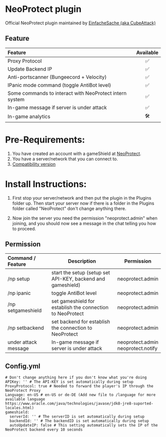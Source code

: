 # NeoProtect plugin
Official NeoProtect plugin maintained by [EinfacheSache (aka CubeAttack)](https://github.com/EinfacheSache)


## Feature

| Feature                                                 |      Available      |
|:--------------------------------------------------------|:-------------------:|
| Proxy Protocol                                          | :white_check_mark:  |
| Update Backend IP                                       | :white_check_mark:  |
| Anti-portscanner (Bungeecord + Velocity)                | :white_check_mark:  |
| IPanic mode command (toggle AntiBot level)              | :white_check_mark:  |
| Some commands to interact with NeoProtect intern system | :white_check_mark:  |
| In-game message if server is under attack               | :white_check_mark:  |
| In-game analytics                                       | :hammer_and_wrench: |


Pre-Requirements:
=================
1) You have created an account with a gameShield at [NeoProtect](https://neoprotect.net).
2) You have a server/network that you can connect to.
3) [Compatibility version](https://github.com/NeoProtect/NeoPlugin/blob/master/SECURITY.md)
 
  
Install Instructions:
=====================
1) First stop your server/network and then put the plugin in the Plugins folder up.
   Then start your server now if there is a folder in the Plugins folder called "NeoProtect" 
   don't change anything there.

2) Now join the server you need the permission "neoprotect.admin" when joining, 
   and you should now see a message in the chat telling you how to proceed.

## Permission

| Command / Feature    | Description                                                 | Permission                             |
|:---------------------|-------------------------------------------------------------|----------------------------------------|
| /np setup            | start the setup (setup set API-KEY, backend and gameshield) | neoprotect.admin                       |
| /np ipanic           | toggle AntiBot level                                        | neoprotect.admin                       |
| /np setgameshield    | set gameshield for establish the connection to NeoProtect   | neoprotect.admin                       |
| /np setbackend       | set backend for establish the connection to NeoProtect      | neoprotect.admin                       |
| under attack message | In-game message if server is under attack                   | neoprotect.admin<br/>neoprotect.notify |

## Config.yml 
```
# Don't change anything here if you don't know what you're doing
APIKey: '' # The API-KEY is set automatically during setup
ProxyProtocol: true # Needed to forward the player's IP through the NeoProtect Proxy
Language: en-US # en-US or de-DE (Add new file to /language for more available language https://www.oracle.com/java/technologies/javase/jdk8-jre8-suported-locales.html)
gameshield:
  serverId: '' # The serverID is set automatically during setup
  backendId: '' # The backendID is set automatically during setup
  autoUpdateIP: false # This setting automatically sets the IP of the NeoProtect backend every 10 seconds
```
